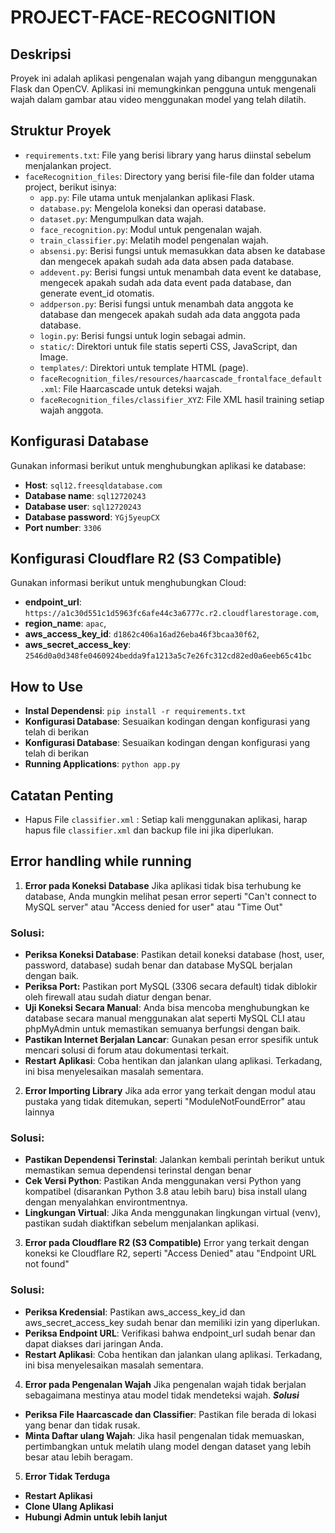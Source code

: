 # PROJECT-FACE-RECOGNITION

## Deskripsi
Proyek ini adalah aplikasi pengenalan wajah yang dibangun menggunakan Flask dan OpenCV. Aplikasi ini memungkinkan pengguna untuk mengenali wajah dalam gambar atau video menggunakan model yang telah dilatih.

## Struktur Proyek
- `requirements.txt`: File yang berisi library yang harus diinstal sebelum menjalankan project.
- `faceRecognition_files`: Directory yang berisi file-file dan folder utama project, berikut isinya:
  - `app.py`: File utama untuk menjalankan aplikasi Flask.
  - `database.py`: Mengelola koneksi dan operasi database.
  - `dataset.py`: Mengumpulkan data wajah.
  - `face_recognition.py`: Modul untuk pengenalan wajah.
  - `train_classifier.py`: Melatih model pengenalan wajah.
  - `absensi.py`: Berisi fungsi untuk memasukkan data absen ke database dan mengecek apakah sudah ada data absen pada database.
  - `addevent.py`: Berisi fungsi untuk menambah data event ke database, mengecek apakah sudah ada data event pada database, dan generate event_id otomatis.
  - `addperson.py`: Berisi fungsi untuk menambah data anggota ke database dan mengecek apakah sudah ada data anggota pada database.
  - `login.py`: Berisi fungsi untuk login sebagai admin.
  - `static/`: Direktori untuk file statis seperti CSS, JavaScript, dan Image.
  - `templates/`: Direktori untuk template HTML (page).
  - `faceRecognition_files/resources/haarcascade_frontalface_default.xml`: File Haarcascade untuk deteksi wajah.
  - `faceRecognition_files/classifier_XYZ`: File XML hasil training setiap wajah anggota.

## Konfigurasi Database
Gunakan informasi berikut untuk menghubungkan aplikasi ke database:
- **Host**: `sql12.freesqldatabase.com`
- **Database name**: `sql12720243`
- **Database user**: `sql12720243`
- **Database password**: `YGj5yeupCX`
- **Port number**: `3306`

## Konfigurasi Cloudflare R2 (S3 Compatible)
Gunakan informasi berikut untuk menghubungkan Cloud:
- **endpoint_url**: `https://a1c30d551c1d5963fc6afe44c3a6777c.r2.cloudflarestorage.com`,
- **region_name**: `apac`,
- **aws_access_key_id**: `d1862c406a16ad26eba46f3bcaa30f62`,
- **aws_secret_access_key**: `2546d0a0d348fe0460924bedda9fa1213a5c7e26fc312cd82ed0a6eeb65c41bc`

## How to Use
- **Instal Dependensi**: `pip install -r requirements.txt`
- **Konfigurasi Database**: Sesuaikan kodingan dengan konfigurasi yang telah di berikan
- **Konfigurasi Database**: Sesuaikan kodingan dengan konfigurasi yang telah di berikan
- **Running Applications**: `python app.py`

## Catatan Penting
- Hapus File `classifier.xml` : Setiap kali menggunakan aplikasi, harap hapus file `classifier.xml` dan backup file ini jika diperlukan.

## Error handling while running
1. **Error pada Koneksi Database**
Jika aplikasi tidak bisa terhubung ke database, Anda mungkin melihat pesan error seperti "Can't connect to MySQL server" atau "Access denied for user" atau "Time Out" 
### Solusi:
- **Periksa Koneksi Database**: Pastikan detail koneksi database (host, user, password, database) sudah benar dan database MySQL berjalan dengan baik.
- **Periksa Port:** Pastikan port MySQL (3306 secara default) tidak diblokir oleh firewall atau sudah diatur dengan benar.
- **Uji Koneksi Secara Manual**: Anda bisa mencoba menghubungkan ke database secara manual menggunakan alat seperti MySQL CLI atau phpMyAdmin untuk memastikan semuanya berfungsi dengan baik.
- **Pastikan Internet Berjalan Lancar**: Gunakan pesan error spesifik untuk mencari solusi di forum atau dokumentasi terkait.
- **Restart Aplikasi**: Coba hentikan dan jalankan ulang aplikasi. Terkadang, ini bisa menyelesaikan masalah sementara.

2. **Error Importing Library**
Jika ada error yang terkait dengan modul atau pustaka yang tidak ditemukan, seperti "ModuleNotFoundError" atau lainnya
### Solusi:
- **Pastikan Dependensi Terinstal**: Jalankan kembali perintah berikut untuk memastikan semua dependensi terinstal dengan benar
- **Cek Versi Python**: Pastikan Anda menggunakan versi Python yang kompatibel (disarankan Python 3.8 atau lebih baru) bisa install ulang dengan menyalahkan environtmentnya.
- **Lingkungan Virtual**: Jika Anda menggunakan lingkungan virtual (venv), pastikan sudah diaktifkan sebelum menjalankan aplikasi.

3. **Error pada Cloudflare R2 (S3 Compatible)**
Error yang terkait dengan koneksi ke Cloudflare R2, seperti "Access Denied" atau "Endpoint URL not found"
### Solusi:
- **Periksa Kredensial**: Pastikan aws_access_key_id dan aws_secret_access_key sudah benar dan memiliki izin yang diperlukan.
- **Periksa Endpoint URL**: Verifikasi bahwa endpoint_url sudah benar dan dapat diakses dari jaringan Anda.
- **Restart Aplikasi**: Coba hentikan dan jalankan ulang aplikasi. Terkadang, ini bisa menyelesaikan masalah sementara.

4. **Error pada Pengenalan Wajah**
Jika pengenalan wajah tidak berjalan sebagaimana mestinya atau model tidak mendeteksi wajah.
***Solusi***
- **Periksa File Haarcascade dan Classifier**: Pastikan file berada di lokasi yang benar dan tidak rusak.
- **Minta Daftar ulang Wajah**: Jika hasil pengenalan tidak memuaskan, pertimbangkan untuk melatih ulang model dengan dataset yang lebih besar atau lebih beragam.

5. **Error Tidak Terduga**
- **Restart Aplikasi**
- **Clone Ulang Aplikasi**
- **Hubungi Admin untuk lebih lanjut**